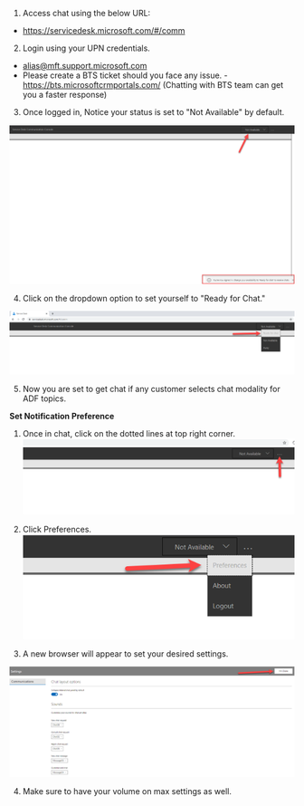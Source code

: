 1. Access chat using the below URL:
- https://servicedesk.microsoft.com/#/comm
2. Login using your UPN credentials.
- alias@mft.support.microsoft.com
- Please create a BTS ticket should you face any issue.
-https://bts.microsoftcrmportals.com/ (Chatting with BTS team can get you a faster response)
3. Once logged in, Notice your status is set to "Not Available" by default.

![image.png](/.attachments/image-f5509ed0-51d2-4b3c-ae43-628e2173eec9.png)

4. Click on the dropdown option to set yourself to "Ready for Chat."

![image.png](/.attachments/image-9de696e6-7752-4300-81c0-13e339c6d84a.png)

5. Now you are set to get chat if any customer selects chat modality for ADF topics. 


**Set Notification Preference**

1. Once in chat, click on the dotted lines at top right corner.
![image.png](/.attachments/image-b277d8cb-d253-4a04-90de-026c65acb4ac.png)

2. Click Preferences.
![image.png](/.attachments/image-ca3a6575-a3fd-4ff4-b48b-816e75251cba.png)

3. A new browser will appear to set your desired settings. 

![image.png](/.attachments/image-f2a44ee7-6123-4f6e-aac6-b1e747f40173.png)

4. Make sure to have your volume on max settings as well.



